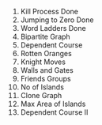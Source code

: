 1. Kill Process  Done 
2. Jumping to Zero Done 
3. Word Ladders Done 
4. Bipartite Graph 
5. Dependent Course 
6. Rotten Oranges 
7. Knight Moves 
8. Walls and Gates 
9. Friends Groups 
10. No of Islands 
11. Clone Graph 
12. Max Area of Islands 
13. Dependent Course II 
